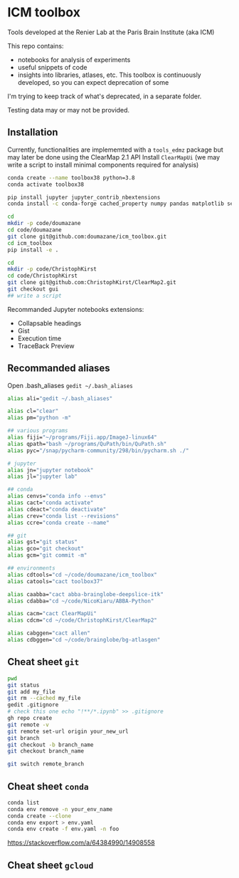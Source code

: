 # ICM toolbox
Tools developed at the Renier Lab at the Paris Brain Institute (aka ICM)

This repo contains: 
- notebooks for analysis of experiments
- useful snippets of code
- insights into libraries, atlases, etc.
This toolbox is continuously developed, so you can expect deprecation of some 

I'm trying to keep track of what's deprecated, in a separate folder.

Testing data may or may not be provided.


## Installation
Currently, functionalities are implememted with a `tools_edmz` package but may later be done using the ClearMap 2.1 API
Install `ClearMapUi` (we may write a script to install minimal components required for analysis)

```bash
conda create --name toolbox38 python=3.8
conda activate toolbox38

pip install jupyter jupyter_contrib_nbextensions
conda install -c conda-forge cached_property numpy pandas matplotlib seaborn

cd
mkdir -p code/doumazane
cd code/doumazane
git clone git@github.com:doumazane/icm_toolbox.git
cd icm_toolbox
pip install -e .

cd
mkdir -p code/ChristophKirst
cd code/ChristophKirst
git clone git@github.com:ChristophKirst/ClearMap2.git
git checkout gui
## write a script
```

Recommanded Jupyter notebooks extensions: 
- Collapsable headings
- Gist
- Execution time
- TraceBack Preview

## Recommanded aliases
Open .bash_aliases
`gedit ~/.bash_aliases`

```bash
alias ali="gedit ~/.bash_aliases"

alias cl="clear"
alias pm="python -m"

## various programs
alias fiji="~/programs/Fiji.app/ImageJ-linux64"
alias qpath="bash ~/programs/QuPath/bin/QuPath.sh"
alias pyc="/snap/pycharm-community/298/bin/pycharm.sh ./"

# jupyter
alias jn="jupyter notebook"
alias jl="jupyter lab"

## conda
alias cenvs="conda info --envs"
alias cact="conda activate"
alias cdeact="conda deactivate"
alias crev="conda list --revisions"
alias ccre="conda create --name"

## git
alias gst="git status"
alias gco="git checkout"
alias gcm="git commit -m"

## environments
alias cdtools="cd ~/code/doumazane/icm_toolbox"
alias catools="cact toolbox37"

alias caabba="cact abba-brainglobe-deepslice-itk"
alias cdabba="cd ~/code/NicoKiaru/ABBA-Python"

alias cacm="cact ClearMapUi"
alias cdcm="cd ~/code/ChristophKirst/ClearMap2"

alias cabggen="cact allen"
alias cdbggen="cd ~/code/brainglobe/bg-atlasgen"
```

## Cheat sheet `git`
```bash
pwd
git status
git add my_file
git rm --cached my_file
gedit .gitignore
# check this one echo "!**/*.ipynb" >> .gitignore
gh repo create
git remote -v
git remote set-url origin your_new_url
git branch 
git checkout -b branch_name
git checkout branch_name 

git switch remote_branch
```

## Cheat sheet `conda`
```bash
conda list
conda env remove -n your_env_name
conda create --clone
conda env export > env.yaml
conda env create -f env.yaml -n foo
```
https://stackoverflow.com/a/64384990/14908558

## Cheat sheet `gcloud`
